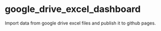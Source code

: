 # google_drive_excel_dashboard
Import data from google drive excel files and publish it to github pages.
